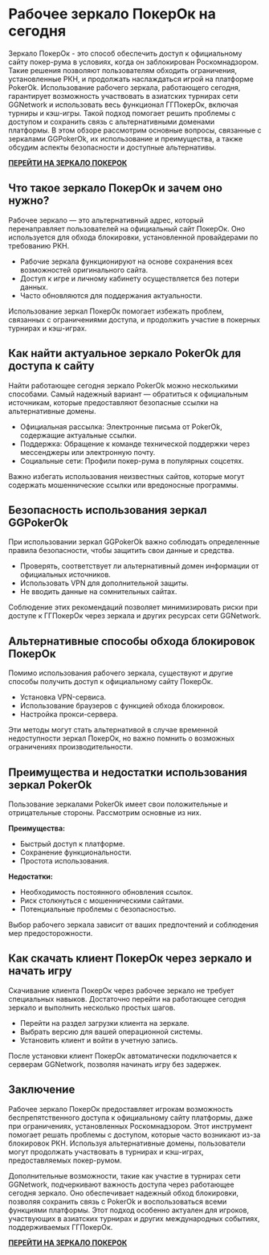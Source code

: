 # Рабочее зеркало ПокерОк на сегодня

Зеркало ПокерОк - это способ обеспечить доступ к официальному сайту покер-рума в условиях, когда он заблокирован Роскомнадзором. Такие решения позволяют пользователям обходить ограничения, установленные РКН, и продолжать наслаждаться игрой на платформе PokerOk. Использование рабочего зеркала, работающего сегодня, гарантирует возможность участвовать в азиатских турнирах сети GGNetwork и использовать весь функционал ГГПокерОк, включая турниры и кэш-игры. Такой подход помогает решить проблемы с доступом и сохранить связь с альтернативными доменами платформы. В этом обзоре рассмотрим основные вопросы, связанные с зеркалами GGPokerOk, их использование и преимущества, а также обсудим аспекты безопасности и доступные альтернативы.

**[ПЕРЕЙТИ НА ЗЕРКАЛО ПОКЕРОК](https://click.ggpartners.com/?serial=4356&creative_id=153&anid=gthb)**

## Что такое зеркало ПокерОк и зачем оно нужно?

Рабочее зеркало — это альтернативный адрес, который перенаправляет пользователей на официальный сайт ПокерОк. Оно используется для обхода блокировки, установленной провайдерами по требованию РКН.

* Рабочие зеркала функционируют на основе сохранения всех возможностей оригинального сайта.
* Доступ к игре и личному кабинету осуществляется без потери данных.
* Часто обновляются для поддержания актуальности.

Использование зеркал ПокерОк помогает избежать проблем, связанных с ограничениями доступа, и продолжить участие в покерных турнирах и кэш-играх.

## Как найти актуальное зеркало PokerOk для доступа к сайту

Найти работающее сегодня зеркало PokerOk можно несколькими способами. Самый надежный вариант — обратиться к официальным источникам, которые предоставляют безопасные ссылки на альтернативные домены.

* Официальная рассылка: Электронные письма от PokerOk, содержащие актуальные ссылки.
* Поддержка: Обращение к команде технической поддержки через мессенджеры или электронную почту.
* Социальные сети: Профили покер-рума в популярных соцсетях.

Важно избегать использования неизвестных сайтов, которые могут содержать мошеннические ссылки или вредоносные программы.

## Безопасность использования зеркал GGPokerOk

При использовании зеркал GGPokerOk важно соблюдать определенные правила безопасности, чтобы защитить свои данные и средства.

* Проверять, соответствует ли альтернативный домен информации от официальных источников.
* Использовать VPN для дополнительной защиты.
* Не вводить данные на сомнительных сайтах.

Соблюдение этих рекомендаций позволяет минимизировать риски при доступе к ГГПокерОк через зеркала и других ресурсах сети GGNetwork.

## Альтернативные способы обхода блокировок ПокерОк

Помимо использования рабочего зеркала, существуют и другие способы получить доступ к официальному сайту ПокерОк.

* Установка VPN-сервиса.
* Использование браузеров с функцией обхода блокировок.
* Настройка прокси-сервера.

Эти методы могут стать альтернативой в случае временной недоступности зеркал ПокерОк, но важно помнить о возможных ограничениях производительности.

## Преимущества и недостатки использования зеркал PokerOk

Пользование зеркалами PokerOk имеет свои положительные и отрицательные стороны. Рассмотрим основные из них.

**Преимущества:**

* Быстрый доступ к платформе.
* Сохранение функциональности.
* Простота использования.

**Недостатки:**

* Необходимость постоянного обновления ссылок.
* Риск столкнуться с мошенническими сайтами.
* Потенциальные проблемы с безопасностью.

Выбор рабочего зеркала зависит от ваших предпочтений и соблюдения мер предосторожности.

## Как скачать клиент ПокерОк через зеркало и начать игру

Скачивание клиента ПокерОк через рабочее зеркало не требует специальных навыков. Достаточно перейти на работающее сегодня зеркало и выполнить несколько простых шагов.

* Перейти на раздел загрузки клиента на зеркале.
* Выбрать версию для вашей операционной системы.
* Установить клиент и войти в учетную запись.

После установки клиент ПокерОк автоматически подключается к серверам GGNetwork, позволяя начинать игру без задержек.

## Заключение

Рабочее зеркало ПокерОк предоставляет игрокам возможность беспрепятственного доступа к официальному сайту платформы, даже при ограничениях, установленных Роскомнадзором. Этот инструмент помогает решать проблемы с доступом, которые часто возникают из-за блокировок РКН. Используя альтернативные домены, пользователи могут продолжать участвовать в турнирах и кэш-играх, предоставляемых покер-румом.

Дополнительные возможности, такие как участие в турнирах сети GGNetwork, подчеркивают важность доступа через работающее сегодня зеркало. Оно обеспечивает надежный обход блокировки, позволяя сохранить связь с PokerOk и воспользоваться всеми функциями платформы. Этот подход особенно актуален для игроков, участвующих в азиатских турнирах и других международных событиях, поддерживаемых ГГПокерОк.

**[ПЕРЕЙТИ НА ЗЕРКАЛО ПОКЕРОК](https://click.ggpartners.com/?serial=4356&creative_id=153&anid=gthb)**
